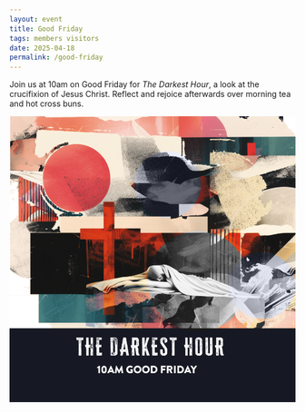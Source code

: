 ```yaml
---
layout: event
title: Good Friday
tags: members visitors
date: 2025-04-18
permalink: /good-friday
---
```


Join us at 10am on Good Friday for _The Darkest Hour_, a look at the crucifixion of Jesus Christ. Reflect and rejoice afterwards over morning tea and hot cross buns.
<!--excerpt end-->

![The Darkest Day](/media/events/good-friday.png)
